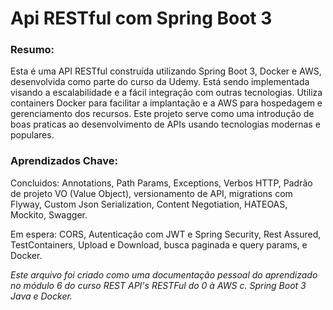 # Api RESTful com Spring Boot 3

### Resumo:
Esta é uma API RESTful construída utilizando Spring Boot 3, Docker e AWS, desenvolvida como parte do curso da Udemy. Está sendo implementada visando a escalabilidade e a fácil integração com outras tecnologias. Utiliza containers Docker para facilitar a implantação e a AWS para hospedagem e gerenciamento dos recursos. Este projeto serve como uma introdução de boas praticas ao desenvolvimento de APIs usando tecnologias modernas e populares.

### Aprendizados Chave:
Concluidos:  Annotations, Path Params, Exceptions, Verbos HTTP, Padrão de projeto VO (Value Object), versionamento de API, migrations com Flyway, Custom Json Serialization, Content Negotiation, HATEOAS, Mockito, Swagger.

Em espera: CORS, Autenticação com JWT e Spring Security, Rest Assured, TestContainers, Upload e Download, busca paginada e query params, e Docker.

*Este arquivo foi criado como uma documentação pessoal do aprendizado no módulo 6 do curso REST API's RESTFul do 0 à AWS c. Spring Boot 3 Java e Docker.*